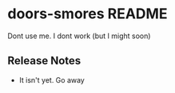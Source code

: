 # doors-smores README

Dont use me. I dont work (but I might soon)

## Release Notes

- It isn't yet. Go away